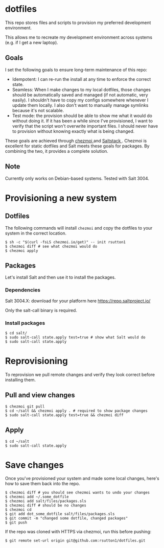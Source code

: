 # dotfiles

This repo stores files and scripts to provision my preferred development
environment.

This allows me to recreate my development environment across systems (e.g. if I
get a new laptop).

## Goals

I set the following goals to ensure long-term maintenance of this repo:

  - Idempotent: I can re-run the install at any time to enforce the correct
    state.
  - Seamless: When I make changes to my local dotfiles, those changes should be
    automatically saved and managed (if not automatic, very easily). I
    shouldn't have to copy my configs somewhere whenever I update them locally.
    I also don't want to manually manage symlinks because it's not scalable.
  - Test mode: the provision should be able to show me what it would do without
    doing it. If it has been a while since I've provisioned, I want to verify
    that the script won't overwrite important files. I should never have to
    provision without knowing exactly what is being changed.

These goals are achieved through [ chezmoi ](https://www.chezmoi.io/) and [
Saltstack ](https://saltproject.io/). Chezmoi is excellent for static dotfiles
and Salt meets these goals for packages. By combining the two, it provides a
complete solution.

## Note

Currently only works on Debian-based systems. Tested with Salt 3004.

# Provisioning a new system

## Dotfiles

The following commands will install `chezmoi` and copy the dotfiles to your
system in the correct location.

```
$ sh -c "$(curl -fsLS chezmoi.io/get)" -- init rsutton1
$ chezmoi diff # see what chezmoi would do
$ chezmoi apply
```

## Packages

Let's install Salt and then use it to install the packages.

### Dependencies

Salt 3004.X: download for your platform here https://repo.saltproject.io/

Only the salt-call binary is required.

### Install packages

```
$ cd salt/
$ sudo salt-call state.apply test=true # show what Salt would do
$ sudo salt-call state.apply
```

# Reprovisioning

To reprovision we pull remote changes and verify they look correct before
installing them.

## Pull and view changes

```
$ chezmoi git pull
$ cd ~/salt && chezmoi apply . # required to show package changes
$ sudo salt-call state.apply test=true && chezmoi diff
```

## Apply

```
$ cd ~/salt
$ sudo salt-call state.apply
```

# Save changes

Once you've provisioned your system and made some local changes, here's how to
save them back into the repo.

```
$ chezmoi diff # you should see chezmoi wants to undo your changes
$ chezmoi add ~/.some_dotfile
$ chezmoi add salt/files/packages.sls
$ chezmoi diff # should be no changes
$ chezmoi cd
$ git add dot_some_dotfile salt/files/packages.sls
$ git commit -m "changed some dotfile, changed packages"
$ git push
```

If the repo was cloned with HTTPS via chezmoi, run this before pushing:

```
$ git remote set-url origin git@github.com:rsutton1/dotfiles.git
```
